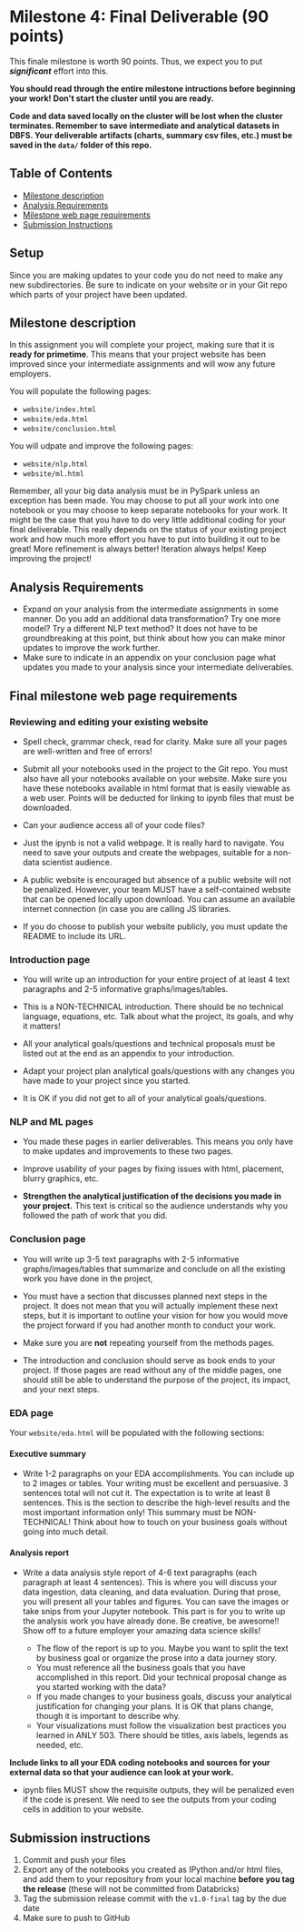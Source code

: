 # Milestone 4: Final Deliverable (90 points)

This finale milestone is worth 90 points. Thus, we expect you to put ***significant*** effort into this. 

**You should read through the entire milestone intructions before beginning your work! Don't start the cluster until you are ready.**

**Code and data saved locally on the cluster will be lost when the cluster terminates. Remember to save intermediate and analytical datasets in DBFS. Your deliverable artifacts (charts, summary csv files, etc.) must be saved in the `data/` folder of this repo.**

## Table of Contents

- [Milestone description](#milestone-description)
- [Analysis Requirements](#analysis-requirements)
- [Milestone web page requirements](#final-milestone-web-page-requirements)
- [Submission Instructions](#submission-instructions)

## Setup

Since you are making updates to your code you do not need to make any new subdirectories. Be sure to indicate on your website or in your Git repo which parts of your project have been updated.

## Milestone description

In this assignment you will complete your project, making sure that it is **ready for primetime**. This means that your project website has been improved since your intermediate assignments and will wow any future employers.

You will populate the following pages:
- `website/index.html`
- `website/eda.html`
- `website/conclusion.html`

You will udpate and improve the following pages:
- `website/nlp.html`
- `website/ml.html`

Remember, all your big data analysis must be in PySpark unless an exception has been made. You may choose to put all your work into one notebook or you may choose to keep separate notebooks for your work. It might be the case that you have to do very little additional coding for your final deliverable. This really depends on the status of your existing project work and how much more effort you have to put into building it out to be great! More refinement is always better! Iteration always helps! Keep improving the project!

## Analysis Requirements

-   Expand on your analysis from the intermediate assignments in some manner. Do you add an additional data transformation? Try one more model? Try a different NLP text method? It does not have to be groundbreaking at this point, but think about how you can make minor updates to improve the work further.
-   Make sure to indicate in an appendix on your conclusion page what updates you made to your analysis since your intermediate deliverables.

## Final milestone web page requirements

### Reviewing and editing your existing website

-   Spell check, grammar check, read for clarity. Make sure all your pages are well-written and free of errors!

-   Submit all your notebooks used in the project to the Git repo. You must also have all your notebooks available on your website. Make sure you have these notebooks available in html format that is easily viewable as a web user. Points will be deducted for linking to ipynb files that must be downloaded.

-   Can your audience access all of your code files?

-   Just the ipynb is not a valid webpage. It is really hard to navigate. You need to save your outputs and create the webpages, suitable for a non-data scientist audience.

-   A public website is encouraged but absence of a public website will not be penalized. However, your team MUST have a self-contained website that can be opened locally upon download. You can assume an available internet connection (in case you are calling JS libraries.

-   If you do choose to publish your website publicly, you must update the README to include its URL.

### Introduction page

-   You will write up an introduction for your entire project of at least 4 text paragraphs and 2-5 informative graphs/images/tables.

-   This is a NON-TECHNICAL introduction. There should be no technical language, equations, etc. Talk about what the project, its goals, and why it matters!

-   All your analytical goals/questions and technical proposals must be listed out at the end as an appendix to your introduction.

-   Adapt your project plan analytical goals/questions with any changes you have made to your project since you started.

-   It is OK if you did not get to all of your analytical goals/questions.

### NLP and ML pages

-   You made these pages in earlier deliverables. This means you only have to make updates and improvements to these two pages.

-   Improve usability of your pages by fixing issues with html, placement, blurry graphics, etc.

-   **Strengthen the analytical justification of the decisions you made in your project.** This text is critical so the audience understands why you followed the path of work that you did.

### Conclusion page

-   You will write up 3-5 text paragraphs with 2-5 informative graphs/images/tables that summarize and conclude on all the existing work you have done in the project,

-   You must have a section that discusses planned next steps in the project. It does not mean that you will actually implement these next steps, but it is important to outline your vision for how you would move the project forward if you had another month to conduct your work.

-   Make sure you are **not** repeating yourself from the methods pages.

-   The introduction and conclusion should serve as book ends to your project. If those pages are read without any of the middle pages, one should still be able to understand the purpose of the project, its impact, and your next steps.
    
### EDA page

Your `website/eda.html` will be populated with the following sections:

#### Executive summary

* Write 1-2 paragraphs on your EDA accomplishments. You can include up to 2 images or tables. Your writing must be excellent and persuasive. 3 sentences total will not cut it. The expectation is to write at least 8 sentences. This is the section to describe the high-level results and the most important information only! This summary must be NON-TECHNICAL! Think about how to touch on your business goals without going into much detail.
    
#### Analysis report

* Write a data analysis style report of 4-6 text paragraphs (each paragraph at least 4 sentences). This is where you will discuss your data ingestion, data cleaning, and data evaluation. During that prose, you will present all your tables and figures. You can save the images or take snips from your Jupyter notebook. This part is for you to write up the analysis work you have already done. Be creative, be awesome!! Show off to a future employer your amazing data science skills!

    * The flow of the report is up to you. Maybe you want to split the text by business goal or organize the prose into a data journey story.
    * You must reference all the business goals that you have accomplished in this report. Did your technical proposal change as you started working with the data?
    * If you made changes to your business goals, discuss your analytical justification for changing your plans. It is OK that plans change, though it is important to describe why.
    * Your visualizations must follow the visualization best practices you learned in ANLY 503. There should be titles, axis labels, legends as needed, etc.

**Include links to all your EDA coding notebooks and sources for your external data so that your audience can look at your work.**

- ipynb files MUST show the requisite outputs, they will be penalized even if the code is present. We need to see the outputs from your coding cells in addition to your website.

## Submission instructions

1. Commit and push your files
1. Export any of the notebooks you created as IPython and/or html files, and add them to your repository from your local machine **before you tag the release** (these will not be committed from Databricks)
1. Tag the submission release commit with the `v1.0-final` tag by the due date
1. Make sure to push to GitHub


